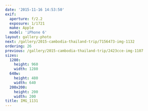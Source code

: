 ```yaml
---
date: '2015-11-16 14:53:50'
exif:
  aperture: f/2.2
  exposure: 1/1721
  make: Apple
  model: 'iPhone 6'
layout: gallery-photo
next: /gallery/2015-cambodia-thailand-trip/7156473-img-1132
ordering: 26
previous: /gallery/2015-cambodia-thailand-trip/2423cce-img-1107
sizes:
  1280:
    height: 960
    width: 1280
  640w:
    height: 480
    width: 640
  200x200:
    height: 200
    width: 200
title: IMG_1131
---
```

